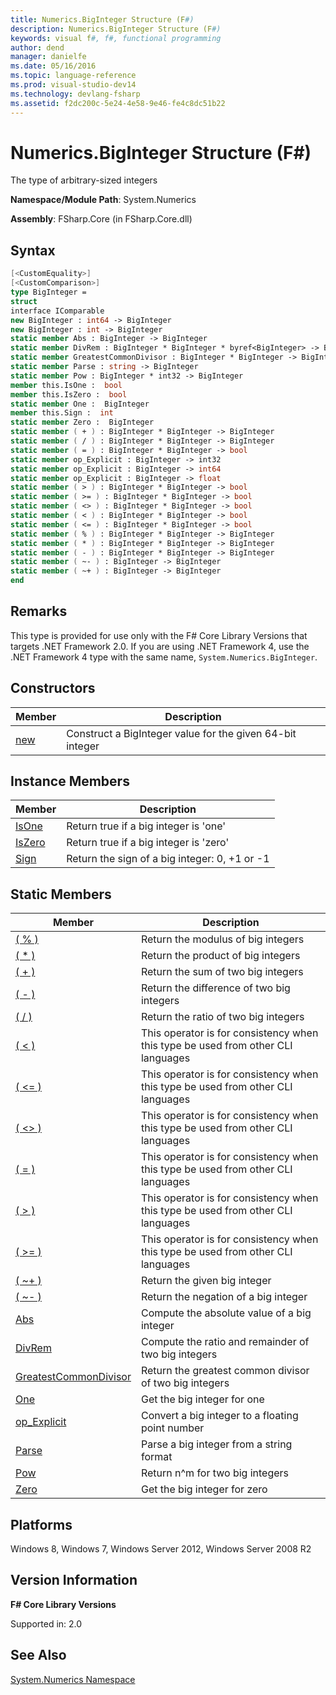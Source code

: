 ```yaml
---
title: Numerics.BigInteger Structure (F#)
description: Numerics.BigInteger Structure (F#)
keywords: visual f#, f#, functional programming
author: dend
manager: danielfe
ms.date: 05/16/2016
ms.topic: language-reference
ms.prod: visual-studio-dev14
ms.technology: devlang-fsharp
ms.assetid: f2dc200c-5e24-4e58-9e46-fe4c8dc51b22
---
```


# Numerics.BigInteger Structure (F#)

The type of arbitrary-sized integers

**Namespace/Module Path**: System.Numerics

**Assembly**: FSharp.Core (in FSharp.Core.dll)


## Syntax

```fsharp
[<CustomEquality>]
[<CustomComparison>]
type BigInteger =
struct
interface IComparable
new BigInteger : int64 -> BigInteger
new BigInteger : int -> BigInteger
static member Abs : BigInteger -> BigInteger
static member DivRem : BigInteger * BigInteger * byref<BigInteger> -> BigInteger
static member GreatestCommonDivisor : BigInteger * BigInteger -> BigInteger
static member Parse : string -> BigInteger
static member Pow : BigInteger * int32 -> BigInteger
member this.IsOne :  bool
member this.IsZero :  bool
static member One :  BigInteger
member this.Sign :  int
static member Zero :  BigInteger
static member ( + ) : BigInteger * BigInteger -> BigInteger
static member ( / ) : BigInteger * BigInteger -> BigInteger
static member ( = ) : BigInteger * BigInteger -> bool
static member op_Explicit : BigInteger -> int32
static member op_Explicit : BigInteger -> int64
static member op_Explicit : BigInteger -> float
static member ( > ) : BigInteger * BigInteger -> bool
static member ( >= ) : BigInteger * BigInteger -> bool
static member ( <> ) : BigInteger * BigInteger -> bool
static member ( < ) : BigInteger * BigInteger -> bool
static member ( <= ) : BigInteger * BigInteger -> bool
static member ( % ) : BigInteger * BigInteger -> BigInteger
static member ( * ) : BigInteger * BigInteger -> BigInteger
static member ( - ) : BigInteger * BigInteger -> BigInteger
static member ( ~- ) : BigInteger -> BigInteger
static member ( ~+ ) : BigInteger -> BigInteger
end
```

## Remarks
This type is provided for use only with the F# Core Library Versions that targets .NET Framework 2.0. If you are using .NET Framework 4, use the .NET Framework 4 type with the same name, `System.Numerics.BigInteger`.


## Constructors

|Member|Description|
|------|-----------|
|[new](https://msdn.microsoft.com/library/fff96d3e-1684-42d6-af72-2285cf04c64c)|Construct a BigInteger value for the given 64-bit integer|

## Instance Members

|Member|Description|
|------|-----------|
|[IsOne](https://msdn.microsoft.com/library/7e362983-bb74-44d2-9cfb-c77ab661bfa1)|Return true if a big integer is 'one'|
|[IsZero](https://msdn.microsoft.com/library/06f310da-edee-4d33-9260-33c965eb4147)|Return true if a big integer is 'zero'|
|[Sign](https://msdn.microsoft.com/library/1a8adc99-f9c6-42d3-8e00-047656547f6f)|Return the sign of a big integer: 0, +1 or -1|

## Static Members

|Member|Description|
|------|-----------|
|[( % )](https://msdn.microsoft.com/library/c1098b52-c340-4b83-b9a1-2affbfd00dff)|Return the modulus of big integers|
|[( &#42; )](https://msdn.microsoft.com/library/9ceac02a-7bee-4f33-8c05-0ca15b5863ac)|Return the product of big integers|
|[( + )](https://msdn.microsoft.com/library/0383c671-6fda-4812-acb2-b7e7bc71b4f4)|Return the sum of two big integers|
|[( - )](https://msdn.microsoft.com/library/a7a27d62-b3e7-4a4a-8497-e360553279ac)|Return the difference of two big integers|
|[( / )](https://msdn.microsoft.com/library/3061e935-9ea2-4a6f-934e-a2d308327647)|Return the ratio of two big integers|
|[( &lt; )](https://msdn.microsoft.com/library/d69244cc-11b0-476d-ab49-02b34089c192)|This operator is for consistency when this type be used from other CLI languages|
|[( &lt;= )](https://msdn.microsoft.com/library/481e590e-02e2-4d47-a23b-e5f3d0fe5c9c)|This operator is for consistency when this type be used from other CLI languages|
|[( &lt;&gt; )](https://msdn.microsoft.com/library/040ba3af-05de-4ba0-952a-d3fd1dc0c9d1)|This operator is for consistency when this type be used from other CLI languages|
|[( = )](https://msdn.microsoft.com/library/d1402608-1f27-4c62-ac22-ddc27be11af0)|This operator is for consistency when this type be used from other CLI languages|
|[( &gt; )](https://msdn.microsoft.com/library/2d017353-bb32-46b0-91d6-54dd8fcd14f9)|This operator is for consistency when this type be used from other CLI languages|
|[( &gt;= )](https://msdn.microsoft.com/library/95baad38-df50-426a-90ae-f32262e37eb0)|This operator is for consistency when this type be used from other CLI languages|
|[( ~+ )](https://msdn.microsoft.com/library/27a2b730-b819-4267-9935-66ecfb382125)|Return the given big integer|
|[( ~- )](https://msdn.microsoft.com/library/f997fbca-de2c-4155-a6a4-a3b3b621e1fa)|Return the negation of a big integer|
|[Abs](https://msdn.microsoft.com/library/d04d798e-7d68-4a76-84a8-d1f5f45ac603)|Compute the absolute value of a big integer|
|[DivRem](https://msdn.microsoft.com/library/e21e83de-d515-4c1b-9dca-f74b6ddcfc84)|Compute the ratio and remainder of two big integers|
|[GreatestCommonDivisor](https://msdn.microsoft.com/library/8cec1345-1053-4364-821a-cd5f0665bd5b)|Return the greatest common divisor of two big integers|
|[One](https://msdn.microsoft.com/library/6c90baae-7d3d-4271-8d5e-1234167e8587)|Get the big integer for one|
|[op_Explicit](https://msdn.microsoft.com/library/b6008388-1861-4ae1-b280-d34facb86cfe)|Convert a big integer to a floating point number|
|[Parse](https://msdn.microsoft.com/library/c40b2466-bbfa-4b01-af23-20f47ab4d326)|Parse a big integer from a string format|
|[Pow](https://msdn.microsoft.com/library/c0576b04-97ca-45e9-9b9a-f2dbcf97cd75)|Return n^m for two big integers|
|[Zero](https://msdn.microsoft.com/library/9a2bd30a-0c44-46c9-9f1e-1c6bc9199f18)|Get the big integer for zero|

## Platforms
Windows 8, Windows 7, Windows Server 2012, Windows Server 2008 R2

## Version Information
**F# Core Library Versions**

Supported in: 2.0

## See Also
[System.Numerics Namespace](System.Numerics-Namespace-%5BFSharp%5D.md)
